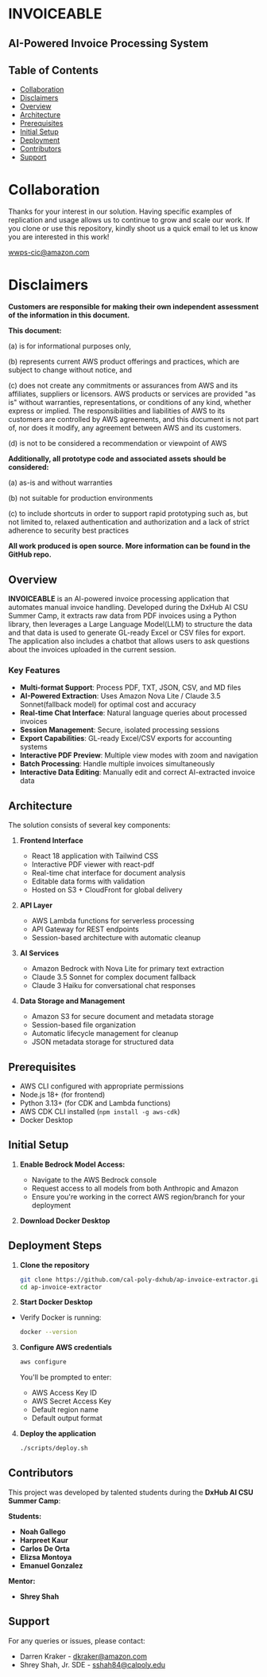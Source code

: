 # INVOICEABLE
## AI-Powered Invoice Processing System

## Table of Contents

- [Collaboration](#collaboration)
- [Disclaimers](#disclaimers)
- [Overview](#overview)
- [Architecture](#architecture)
- [Prerequisites](#prerequisites)
- [Initial Setup](#initial-setup)
- [Deployment](#deployment)
- [Contributors](#contributors)
- [Support](#support)

# Collaboration

Thanks for your interest in our solution. Having specific examples of replication and usage allows us to continue to grow and scale our work. If you clone or use this repository, kindly shoot us a quick email to let us know you are interested in this work!

<wwps-cic@amazon.com>

# Disclaimers

**Customers are responsible for making their own independent assessment of the information in this document.**

**This document:**

(a) is for informational purposes only,

(b) represents current AWS product offerings and practices, which are subject to change without notice, and

(c) does not create any commitments or assurances from AWS and its affiliates, suppliers or licensors. AWS products or services are provided "as is" without warranties, representations, or conditions of any kind, whether express or implied. The responsibilities and liabilities of AWS to its customers are controlled by AWS agreements, and this document is not part of, nor does it modify, any agreement between AWS and its customers.

(d) is not to be considered a recommendation or viewpoint of AWS

**Additionally, all prototype code and associated assets should be considered:**

(a) as-is and without warranties

(b) not suitable for production environments

(c) to include shortcuts in order to support rapid prototyping such as, but not limited to, relaxed authentication and authorization and a lack of strict adherence to security best practices

**All work produced is open source. More information can be found in the GitHub repo.**

## Overview

**INVOICEABLE** is an AI-powered invoice processing application that automates manual invoice handling. Developed during the DxHub AI CSU Summer Camp, it extracts raw data from PDF invoices using a Python library, then leverages a Large Language Model(LLM) to structure the data and that data is used to generate GL-ready Excel or CSV files for export. The application also includes a chatbot that allows users to ask questions about the invoices uploaded in the current session.

### Key Features

- **Multi-format Support**: Process PDF, TXT, JSON, CSV, and MD files
- **AI-Powered Extraction**: Uses Amazon Nova Lite / Claude 3.5 Sonnet(fallback model) for optimal cost and accuracy
- **Real-time Chat Interface**: Natural language queries about processed invoices
- **Session Management**: Secure, isolated processing sessions
- **Export Capabilities**: GL-ready Excel/CSV exports for accounting systems
- **Interactive PDF Preview**: Multiple view modes with zoom and navigation
- **Batch Processing**: Handle multiple invoices simultaneously
- **Interactive Data Editing**: Manually edit and correct AI-extracted invoice data

## Architecture

The solution consists of several key components:

1. **Frontend Interface**
   - React 18 application with Tailwind CSS
   - Interactive PDF viewer with react-pdf
   - Real-time chat interface for document analysis
   - Editable data forms with validation
   - Hosted on S3 + CloudFront for global delivery

2. **API Layer**
   - AWS Lambda functions for serverless processing
   - API Gateway for REST endpoints
   - Session-based architecture with automatic cleanup

3. **AI Services**
   - Amazon Bedrock with Nova Lite for primary text extraction
   - Claude 3.5 Sonnet for complex document fallback
   - Claude 3 Haiku for conversational chat responses

4. **Data Storage and Management**
   - Amazon S3 for secure document and metadata storage
   - Session-based file organization
   - Automatic lifecycle management for cleanup
   - JSON metadata storage for structured data


## Prerequisites

- AWS CLI configured with appropriate permissions
- Node.js 18+ (for frontend)
- Python 3.13+ (for CDK and Lambda functions)
- AWS CDK CLI installed (`npm install -g aws-cdk`)
- Docker Desktop

## Initial Setup

1. **Enable Bedrock Model Access:**
   - Navigate to the AWS Bedrock console
   - Request access to all models from both Anthropic and Amazon
   - Ensure you're working in the correct AWS region/branch for your deployment
  
2. **Download Docker Desktop**
    
## Deployment Steps

1. **Clone the repository**
   ```bash
   git clone https://github.com/cal-poly-dxhub/ap-invoice-extractor.git
   cd ap-invoice-extractor
   ```
2. **Start Docker Desktop**
- Verify Docker is running:
    ```bash
    docker --version
    ```

3. **Configure AWS credentials**
    ```bash
    aws configure
    ```
    You'll be prompted to enter:
    
    - AWS Access Key ID
    - AWS Secret Access Key
    - Default region name
    - Default output format

4. **Deploy the application**
    ```bash
    ./scripts/deploy.sh
    ```

## Contributors

This project was developed by talented students during the **DxHub AI CSU Summer Camp**:

**Students:**
- **Noah Gallego** 
- **Harpreet Kaur**
- **Carlos De Orta**
- **Elizsa Montoya**
- **Emanuel Gonzalez**

**Mentor:**
- **Shrey Shah**

## Support

For any queries or issues, please contact:

- Darren Kraker - <dkraker@amazon.com>
- Shrey Shah, Jr. SDE - <sshah84@calpoly.edu>
